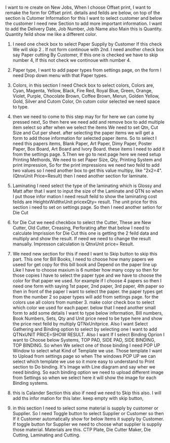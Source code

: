 I want to re create on New Jobs, When I choose Offset print, I want to remake the form for Offset print. details and feilds are below,
on top of the section is Cutomer Information for this I want to select customer and below the customer I need new Section to add more important information. I want to add the Delivery Date, Job Number, Job Name also Main this is Quantity. Quantity feild show me like a different color. 
1. I need one check box to select Paper Suppliy by Customer If this check We will skip 2 . If not form continoue with 2nd. I need another check box say Paper cutting By Customer, If this one is checked we have to skip number 4, If this not check we continoue with number 4.
2. Paper type, I want to add paper types from settings page, on the form I need Drop down menu with that Paper types.
3. Colors, in this section I need Check box to select colors, Colors are, Cyan, Magenta, Yellow, Black, Fire Red, Royal Blue, Green, Orange, Violet, Purple, Chocolate Brown, Coffee Brown, Merun, Golden Yellow, Gold, Silver and Cutom Color, On cutom color selected we need space to type.
4. then we need to come to this step may for for here we can come by pressed next, So then here we need add and remove box to add multiple item select so after when we select the items  We need to set Qtn, Cut Size and Cut per sheet. after selecting the paper items we will get a form to add those information for selected paper items. So to select I need this papers items, Blank Paper, Art Paper, Dimy Paper, Poster Paper, Box Board, Art Board and Ivory Board. these items I need to add it from the settings page. 
5.Then we go to next page here we need setup Printing Methords, We need to set Paper Size, Qty, Printing System and print impression, So for the print impressions we need two feild to add two values so I need another box to get this value multipy, like "2x2=4".(QtnxUnit Price=Result) then I need another section for laminate.
6. Laminating I need select the type of the laminating which is Glossy and Matt after that I want to input the size of the Laminate and QTN so when I put those infor mation I need result feild to show the laminating cost feilds are HeightxWidthxUnit pricexQty= result. The unit price for this section i need to set on settings page. So then I need another setion for Die Cut
7. for Die Cut we need checkbox to select the Cutter, These are New Cutter, Old Cutter, Creasing, Perforating after that below I need to calculate Imprission for Die Cut this one is getting the 2 feild data and multiply and show the result. If need we need to change the result manually. Impresson calculation is QtnxUnit price= Result. 
8. We need new section for this if need I want to Skip button to skip this part. This one for Bill Books, I need to choose how many papers we useed for get copy for this bill book and Depend on the paper line up Like I have to choose maxium is 6 number how many copy so then for those copies I have to select the paper type and we have to choose the color for that paper we used. for example if I choose 4 papers so then I need one form with saying 1st paper, 2nd paper, 3rd paper, 4th paper so then in front of the paper I want to select the paper. the paper types get from the number 2 so paper types will add from settings page. for the colors use all colors from number 3. make color check box to select which color we used for each paper. below that I need another small form to add some details I want to type below information, Bill numbers, Book Numbers, Sets, Qty and Unit price need to be type here and show the price next feild by multiply QTNxUnitprice.
Also I want Select Gathering and Binding option to select by selecting one I want to add QTNxUNIT PRICE=SHOW RESULT.
Also I want If I select Binding Oprion I want to Choose below Systems, TOP PAD, SIDE PAD, SIDE BINDING, TOP BINDING. So when We select one of those binding I need POP UP Window to select what Kind of Template we use. Those template I want to Upload from settings page so when The windows POP UP we can select which template we use so it more easy to understand to Print section to Do binding. It's Image with Line diagram and say wher we need binding. So each binding option we need to upload different image from Settings so when we select here it will show the image for each Binding systems. 

9. this is Calander Section this also if need we need to Skip this also. I will add ths infor mation for this later. keep empty with skip button, 
10. in this section I need to select some material is supply by customer or Supplier. So I need Toggle button to select Supplier or Customer so then If it Customer automatically show for below Items it supply by Customer. If toggle button for Supplier we need to choose what supplier is suppliy those material. Materials are this. CTP Plate, Die Cutter Maker, Die Cutting, Laminating and Cutting. 